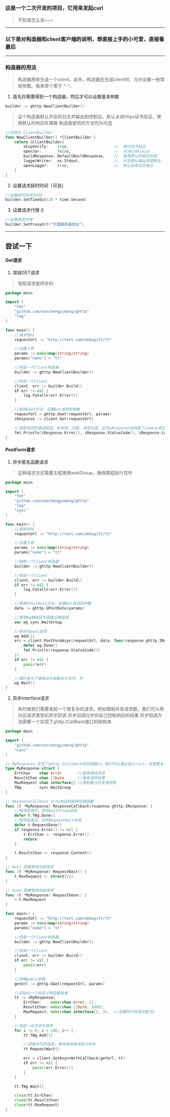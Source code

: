 ### 这是一个二次开发的项目，它用来发起curl

>不知道怎么说~~~

---

### 以下是对构造器和client客户端的说明，想直接上手的小可爱，直接看最后

------

### 构造器的用法

> 构造器用来生成一个client，此外，构造器在生成client时，允许设置一些常规参数。我来举个栗子 ^-^。

1. 首先你需要得到一个构造器，然后才可以设置基准参数

```go
builder := ghttp.NewClientBuilder()
```

> 这个构造器默认开启的日志并输出到控制台，默认关闭https证书验证，使用默认的响应处理器
> 构造器提供的方法均为可选

```go
//初始化 ClientBuilder
func NewClientBuilder() *ClientBuilder {
	return &ClientBuilder{
		skipVerify:    true,                    //  跳过证书验证
		openJar:       false,                   //  关闭cookiejar
		buildResponse: DefaultBuildResponse,    //  使用默认的响应封装
		loggerWriter:  os.Stdout,               //  日志默认输出至控制台
		openLogger:    true,                    //  默认启用日志输出
	}
}
``` 

2. 设置请求超时时间（可选）

```go
//设置超时时间为10s
builder.SetTimeOut(10 * time.Second)
```

3. 设置请求代理 ()

```go
//设置请求代理 
builder.SetProxyUrl("代理服务器地址")
```


-------

## 尝试一下

#### Get请求

1. 常规GET请求

> 常规请求是同步的

```go
package main

import (
	"fmt"
	"github.com/nanchengyimeng/ghttp"
	"log"
)

func main() {
	//请求地址
	requestUrl := "http://test.com/debug/tt/tt"

	//设置入参
	params := make(map[string]string)
	params["name"] = "tt"

	//获取一个client构造器
	builder := ghttp.NewClientBuilder()

	//构造一个client
	client, err := builder.Build()
	if err != nil {
		log.Fatalln(err.Error())
	}

	//使用GGet方法，设置Get请求的参数
	requestUrl = ghttp.GGet(requestUrl, params)
	iResponse := client.Get(requestUrl)

	//获取响应的错误信息、状态码、内容、内容长度，此外iResponse还封装了cookie信息、header信息、响应的Request、响应的Response
	fmt.Println(iResponse.Error(), iResponse.StatusCode(), iResponse.Content(), iResponse.ContentLength())
}
```

#### PostForm请求

1. 异步匿名函数请求

> 这种请求方式需要主程使用waitGroup，确保携程执行完毕

```go
package main

import (
	"fmt"
	"github.com/nanchengyimeng/ghttp"
	"log"
	"sync"
)

func main() {
	//请求地址
	requestUrl := "http://test.com/debug/tt/tt"

	//设置入参
	params := make(map[string]string)
	params["name"] = "tt"

	//获取一个client构造器
	builder := ghttp.NewClientBuilder()

	//构造一个client
	client, err := builder.Build()
	if err != nil {
		log.Fatalln(err.Error())
	}

	//使用GPostData方法，设置Get请求的参数
	data := ghttp.GPostData(params)

	//使用Wg确保异步函数正确结束
	var wg sync.WaitGroup

	//异步的post请求
	wg.Add(1)
	err = client.PostFormAsyn(requestUrl, data, func(response ghttp.IResponse) {
		defer wg.Done()
		fmt.Println(response.StatusCode())
	})
	if err != nil {
		panic(err)
	}

	//循环是为了确保异步函数执行完毕，可
	wg.Wait()
}
```


2. 异步interface请求

> 有时候我们需要发起一个很复杂的请求，例如限制并发请求数，我们可以用对应请求类型的异步回调
> 异步回调允许你自己控制响应的结果
> 异步回调方法需要一个实现了ghttp.ICallBack接口的结构体

```go
package main

import (
	"github.com/nanchengyimeng/ghttp"
	"sync"
)

// MyResponse 实现了ghttp.ICallBack的回调接口，我们可以通过该struct，处理更复杂的逻辑
type MyResponse struct {
	ErrChan    chan error       //接收错误信息
	ResultChan chan []byte      //接收请求结果
	MaxRequest chan interface{} //限制最大并发请求数
	TWg        sync.WaitGroup
}

// ResponseCallback http响应的具体处理函数
func (t *MyResponse) ResponseCallback(response ghttp.IResponse) {
	//程序结束时，告知waitGroup结束
	defer t.TWg.Done()
	//程序结束时，告知RequestWait结束
	defer t.RequestDone()
	if response.Error() != nil {
		t.ErrChan <- response.Error()
		return
	}

	t.ResultChan <- response.Content()
}

// Wait 阻塞等待当前请求
func (t *MyResponse) RequestWait() {
	t.MaxRequest <- struct{}{}
}

// Done 阻塞等待当前请求
func (t *MyResponse) RequestDone() {
	<-t.MaxRequest
}

func main() {
	requestUrl := "http://test.com/debug/tt/tt"
	params := make(map[string]string)
	params["name"] = "tt"

	//获取一个client构造器
	builder := ghttp.NewClientBuilder()

	//获得一个client
	client, err := builder.Build()
	if err != nil {
		panic(err)
	}

	//拼接query参数
	getUrl := ghttp.GGet(requestUrl, params)

	//初始化一个自定义响应接收者
	tt := &MyResponse{
		ErrChan:    make(chan error, 1),
		ResultChan: make(chan []byte, 1000),
		MaxRequest: make(chan interface{}, 3),  //设置并行的请求数为3
	}

	//发起一百次异步请求
	for i := 0; i < 100; i++ {
		tt.TWg.Add(1)

		//控制并行的请求，等待其他请求执行完毕
		tt.RequestWait()

		err = client.GetAsyncWithCallback(getUrl, tt)
		if err != nil {
			panic(err.Error())
		}
	}

	tt.TWg.Wait()

	close(tt.ErrChan)
	close(tt.ResultChan)
	close(tt.MaxRequest)
}

```